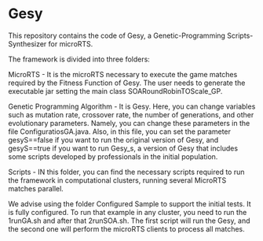 # Gesy

This repository contains the code of Gesy, a Genetic-Programming Scripts-Synthesizer for microRTS.

The framework is divided into three folders:

MicroRTS - It is the microRTS necessary to execute the game matches required by the Fitness Function of Gesy. The user needs to generate the executable jar setting the main class SOARoundRobinTOScale_GP. 

Genetic Programming Algorithm - It is Gesy. Here, you can change variables such as mutation rate, crossover rate, the number of generations, and other evolutionary parameters. Namely, you can change these parameters in the file ConfiguratiosGA.java. Also, in this file, you can set the parameter  gesyS==false if you want to run the original version of Gesy, and gesyS==true if you want to run Gesy_s, a version of Gesy that includes some scripts developed by professionals in the initial population.

Scripts - IN this folder, you can find the necessary scripts required to run the framework in computational clusters, running several MicroRTS matches parallel. 

We advise using the folder Configured Sample to support the initial tests. It is fully configured. To run that example in any cluster, you need to run the 1runGA.sh and after that 2runSOA.sh. The first script will run the Gesy, and the second one will perform the microRTS clients to process all matches. 
